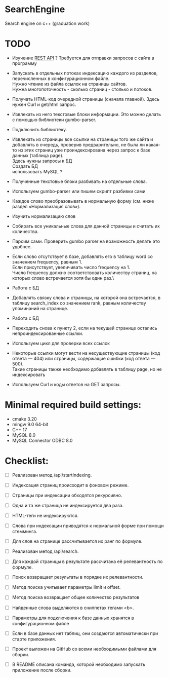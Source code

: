 # SearchEngine

Search engine on c++ (graduation work)

# TODO
 * Изучение [REST API](https://plape.medium.com/using-boost-and-served-libraries-to-build-a-c-rest-api-service-449aeebe6509) ?
  Требуется для отправки запросов с сайта в программу
 
 * Запускать в отдельных потоках индексацию каждого из разделов, перечисленных
в конфигурационном файле.\
 Нужно чтение из файла ссылок на страницы сайтов.\
 Нужна многопоточность - сколько страниц - столько и потоков.

* Получать HTML-код очередной страницы (сначала главной).
 Здесь нужен Curl и get/html запрос.

* Извлекать из него текстовые блоки информации. Это можно делать с помощью
библиотеки gumbo-parser.
- Подключить библиотеку.

* Извлекать из страницы все ссылки на страницы того же сайта и добавлять в очередь, проверив предварительно, не была ли какая-то из этих страниц уже проиндексирована через запрос к базе данных (таблица page).\
 Здесь нужны запросы к БД\
 Создать БД\
 использовать MySQL ?

* Полученные текстовые блоки разбивать на отдельные слова.
- Используем gumbo-parser или пишем скрипт разбивки сами

* Каждое слово преобразовывать в нормальную форму (см. ниже раздел
«Нормализация слов»).
- Изучить нормализацию слов

* Собирать все уникальные слова для данной страницы и считать их количества.
- Парсим сами. Проверить gumbo parser на возможность делать это удобнее.

* Если слово отсутствует в базе, добавлять его в таблицу word со значением
frequency, равным 1.\
 Если присутствует, увеличивать число frequency на 1.\
 Число frequency должно соответствовать количеству страниц, на которых слово встречается хотя бы один раз.\
- Работа с БД

* Добавлять связку слова и страницы, на которой она встречается, в таблицу search_index со значением rank, равным количеству упоминаний на странице.
- Работа с БД

* Переходить снова к пункту 2, если на текущей странице остались
непроиндексированные ссылки.
- Используем цикл для проверки всех ссылок

* Некоторые ссылки могут вести на несуществующие страницы (код ответа — 404) или страницы, содержащие ошибки (код ответа — 500).\
 Такие страницы также необходимо добавлять в таблицу page, но не индексировать
- Используем Curl и коды ответов на GET запросы.

# Minimal required build settings:
* cmake 3.20
* mingw 9.0 64-bit
* C++ 17
* MySQL 8.0
* MySQL Connector ODBC 8.0

# Checklist:
- [ ] Реализован метод /api/startIndexing.

- [ ] Индексация страниц происходит в фоновом режиме.

- [ ] Страницы при индексации обходятся рекурсивно.

- [ ] Одна и та же страница не индексируется два раза.

- [ ] HTML-теги не индексируются.

- [ ] Слова при индексации приводятся к нормальной форме при помощи стемминга.

- [ ] Для слов на странице рассчитывается их ранг по формуле.

- [ ] Реализован метод /api/search.

- [ ] Для каждой страницы в результате рассчитана её релевантность по формуле.

- [ ] Поиск возвращает результаты в порядке их релевантности.

- [ ] Метод поиска учитывает параметры limit и offset.

- [ ] Метод поиска возвращает общее количество результатов

- [ ] Найденные слова выделяются в сниппетах тегами \<b\>.

- [ ] Параметры для подключения к базе данных хранятся в конфигурационном файле

- [ ] Если в базе данных нет таблиц, они создаются автоматически при старте приложения.

- [ ] Проект выложен на GitHub со всеми необходимыми файлами для сборки.

- [ ] В README описана команда, которой необходимо запускать приложение после сборки.
